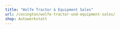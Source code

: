 ```yaml
---
title: "Wolfe Tractor & Equipment Sales"
url: /covington/wolfe-tractor-und-equipment-sales/
shop: Autowerkstatt
---
```

